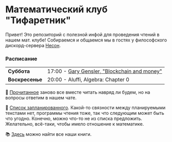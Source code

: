 # Математический клуб "Тифаретник"
Привет! Это репозиторий с полезной инфой для проведения чтений в нашем мат. клубе! Собираемся и общаемся мы в гостях у философского дискорд-сервера [Несон](https://discord.gg/GNb2u4m). 


### Расписание

<table>
  <tr>
    <td><b>Суббота</td>
    <td>17:00 - <a href="https://ocw.mit.edu/courses/15-s12-blockchain-and-money-fall-2018/video_galleries/video-lectures/">Gary Gensler, "Blockchain and money"</a></td>
  </tr>
 
  <tr>
    <td><b>Воскресенье</td>
    <td>20:00 - Aluffi, Algebra: Chapter 0  </td>
  </tr>
</table>

:page_facing_up: [Прочитанное](https://github.com/cowboyslick/math_club/blob/main/%D0%BF%D1%80%D0%BE%D1%87%D0%B8%D1%82%D0%B0%D0%BB%D0%B8.md) заново все вместе читать навряд ли будем, но на вопросы ответим в нашем чате.

:page_facing_up: [Cписок запланированного](https://github.com/cowboyslick/math_club/blob/main/%D0%BF%D0%BB%D0%B0%D0%BD%D0%B8%D1%80%D1%83%D0%B5%D0%BC%20%D1%87%D0%B8%D1%82%D0%B0%D1%82%D1%8C.md). Какой-то связности между планируемыми текстами нет, программы чтения тоже, так что следующим может быть что угодно. Конечно, можно что-то не из списка предложить. Желательно, всё-таки, чтобы имело отношение к математике. 

:books: [Здесь](https://drive.google.com/drive/folders/1PNMiyOlzuug-AFRJFxAFHlyZBTv1kurY) можно найти все наши книги.